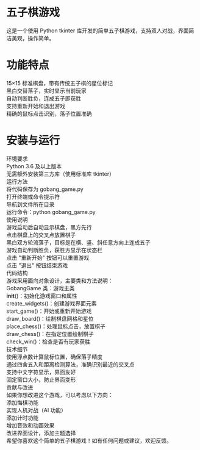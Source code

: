 # 五子棋游戏  
这是一个使用 Python tkinter 库开发的简单五子棋游戏，支持双人对战，界面简洁美观，操作简单。  
# 功能特点  
15×15 标准棋盘，带有传统五子棋的星位标记  
黑白交替落子，实时显示当前玩家  
自动判断胜负，连成五子即获胜  
支持重新开始和退出游戏  
精确的鼠标点击识别，落子位置准确  
# 安装与运行  
环境要求  
Python 3.6 及以上版本  
无需额外安装第三方库（使用标准库 tkinter）  
运行方法  
将代码保存为 gobang_game.py  
打开终端或命令提示符  
导航到文件所在目录  
运行命令：python gobang_game.py  
使用说明  
游戏启动后自动显示棋盘，黑方先行  
点击棋盘上的交叉点放置棋子  
黑白双方轮流落子，目标是在横、竖、斜任意方向上连成五子  
游戏自动判断胜负，获胜方显示在状态栏  
点击 "重新开始" 按钮可以重置游戏  
点击 "退出" 按钮结束游戏  
代码结构  
游戏采用面向对象设计，主要类和方法说明：  
GobangGame 类：游戏主类  
__init__()：初始化游戏窗口和属性  
create_widgets()：创建游戏界面元素  
start_game()：开始或重新开始游戏  
draw_board()：绘制棋盘网格和星位  
place_chess()：处理鼠标点击，放置棋子  
draw_chess()：在指定位置绘制棋子  
check_win()：检查是否有玩家获胜  
技术细节  
使用浮点数计算鼠标位置，确保落子精度  
通过四舍五入和距离检测算法，准确识别最近的交叉点  
支持中文字符显示，界面友好  
固定窗口大小，防止界面变形  
贡献与改进  
如果你想改进这个游戏，可以考虑以下方向：  
添加悔棋功能  
实现人机对战（AI 功能）  
添加计时功能  
增加音效和动画效果  
改进界面设计，添加主题选择  
希望你喜欢这个简单的五子棋游戏！如有任何问题或建议，欢迎反馈。  

